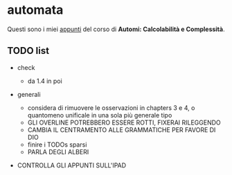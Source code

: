 # automata

Questi sono i miei [appunti](<https://raw.githubusercontent.com/ph-notes/automata/main/src/Automi: Calcolabilità e Complessità.pdf>) del corso di **Automi: Calcolabilità e Complessità**.

## TODO list

- check
    - da 1.4 in poi

- generali
    - considera di rimuovere le osservazioni in chapters 3 e 4, o quantomeno unificale in una sola più generale tipo
    - GLI OVERLINE POTREBBERO ESSERE ROTTI, FIXERAI RILEGGENDO
    - CAMBIA IL CENTRAMENTO ALLE GRAMMATICHE PER FAVORE DI DIO
    - finire i TODOs sparsi
    - PARLA DEGLI ALBERI

- CONTROLLA GLI APPUNTI SULL'IPAD

